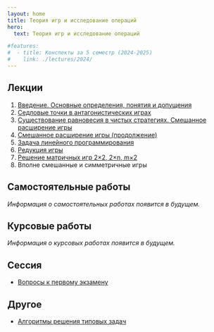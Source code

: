 ```yaml
---
layout: home
title: Теория игр и исследование операций
hero:
  text: Теория игр и исследование операций

#features:
#  - title: Конспекты за 5 семестр (2024-2025)
#    link: ./lectures/2024/
---
```


## Лекции

1. [Введение. Основные определения, понятия и допущения](./2024/lectures/01/)
2. [Седловые точки в антагонистических играх](./2024/lectures/02/)
3. [Существование равновесия в чистых стратегиях. Смешанное расширение игры](./2024/lectures/03/)
4. [Смешанное расширение игры (продолжение)](./2024/lectures/04/)
5. [Задача линейного программирования](./2024/lectures/05/)
6. [Редукция игры](./2024/lectures/06/)
7. [Решение матричных игр 2×2, 2×n, m×2](./2024/lectures/07/)
8. Вполне смешанные и симметричные игры

<!--* [Линейное программирование](./2024/practice/linear-programming/)-->

## Самостоятельные работы
*Информация о самостоятельных работах появится в будущем.*

## Курсовые работы
*Информация о курсовых работах появится в будущем.*

## Сессия
* [Вопросы к первому экзамену](./2024/exams/01/)

## Другое

* [Алгоритмы решения типовых задач](./2024/extra/algorithms/)